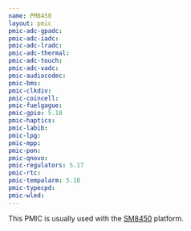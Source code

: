 ```yaml
---
name: PM8450
layout: pmic
pmic-adc-gpadc:
pmic-adc-iadc:
pmic-adc-lradc:
pmic-adc-thermal:
pmic-adc-touch:
pmic-adc-vadc:
pmic-audiocodec:
pmic-bms:
pmic-clkdiv:
pmic-coincell:
pmic-fuelgague:
pmic-gpio: 5.18
pmic-haptics:
pmic-labib:
pmic-lpg:
pmic-mpp:
pmic-pon:
pmic-qnovo:
pmic-regulators: 5.17
pmic-rtc:
pmic-tempalarm: 5.18
pmic-typecpd:
pmic-wled:
---
```

This PMIC is usually used with the [SM8450](../soc/sm8450) platform.
